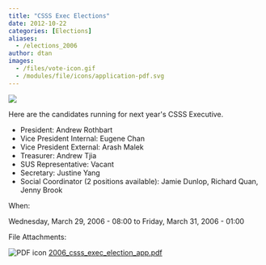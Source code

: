 ```yaml
---
title: "CSSS Exec Elections"
date: 2012-10-22
categories: [Elections]
aliases:
  - /elections_2006
author: dtan
images:
  - /files/vote-icon.gif
  - /modules/file/icons/application-pdf.svg
---
```


![](/files/vote-icon.gif)

Here are the candidates running for next year's CSSS Executive.

- President: Andrew Rothbart
- Vice President Internal: Eugene Chan
- Vice President External: Arash Malek
- Treasurer: Andrew Tjia
- SUS Representative: Vacant
- Secretary: Justine Yang
- Social Coordinator (2 positions available): Jamie Dunlop, Richard Quan, Jenny Brook

When:

Wednesday, March 29, 2006 - 08:00 to Friday, March 31, 2006 - 01:00

File Attachments:

![PDF icon](/modules/file/icons/application-pdf.svg "application/pdf") [2006_csss_exec_election_app.pdf](https://ubccsss.org/files/2006_csss_exec_election_app.pdf)
